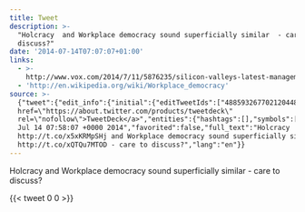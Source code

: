 ```yaml
---
title: Tweet
description: >-
  "Holcracy  and Workplace democracy sound superficially similar  - care to
  discuss?"
date: '2014-07-14T07:07:07+01:00'
links:
  - >-
    http://www.vox.com/2014/7/11/5876235/silicon-valleys-latest-management-craze-holacracy-explained
  - 'http://en.wikipedia.org/wiki/Workplace_democracy'
source: >-
  {"tweet":{"edit_info":{"initial":{"editTweetIds":["488593267702120448"],"editableUntil":"2014-07-14T08:58:07.301Z","editsRemaining":"5","isEditEligible":true}},"retweeted":false,"source":"<a
  href=\"https://about.twitter.com/products/tweetdeck\"
  rel=\"nofollow\">TweetDeck</a>","entities":{"hashtags":[],"symbols":[],"user_mentions":[],"urls":[{"url":"http://t.co/x5xKRMpSHj","expanded_url":"http://www.vox.com/2014/7/11/5876235/silicon-valleys-latest-management-craze-holacracy-explained","display_url":"vox.com/2014/7/11/5876…","indices":["9","31"]},{"url":"http://t.co/xQTQu7MTOD","expanded_url":"http://en.wikipedia.org/wiki/Workplace_democracy","display_url":"en.wikipedia.org/wiki/Workplace…","indices":["84","106"]}]},"display_text_range":["0","125"],"favorite_count":"0","id_str":"488593267702120448","truncated":false,"retweet_count":"0","id":"488593267702120448","possibly_sensitive":false,"created_at":"Mon
  Jul 14 07:58:07 +0000 2014","favorited":false,"full_text":"Holcracy
  http://t.co/x5xKRMpSHj and Workplace democracy sound superficially similar
  http://t.co/xQTQu7MTOD - care to discuss?","lang":"en"}}
---
```

Holcracy  and Workplace democracy sound superficially similar  - care to discuss?
    
{{< tweet 0 0 >}}
    
